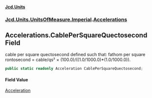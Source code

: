 #### [Jcd.Units](index 'index')
### [Jcd.Units.UnitsOfMeasure.Imperial](Jcd.Units.UnitsOfMeasure.Imperial 'Jcd.Units.UnitsOfMeasure.Imperial').[Accelerations](Accelerations 'Jcd.Units.UnitsOfMeasure.Imperial.Accelerations')

## Accelerations.CablePerSquareQuectosecond Field

cable per square quectosecond defined such that: fathom per square rontosecond = cable/qs² ×
(100.0)/((1.0/1000.0)*(1.0/1000.0)).

```csharp
public static readonly Acceleration CablePerSquareQuectosecond;
```

#### Field Value
[Acceleration](Acceleration 'Jcd.Units.UnitTypes.Acceleration')